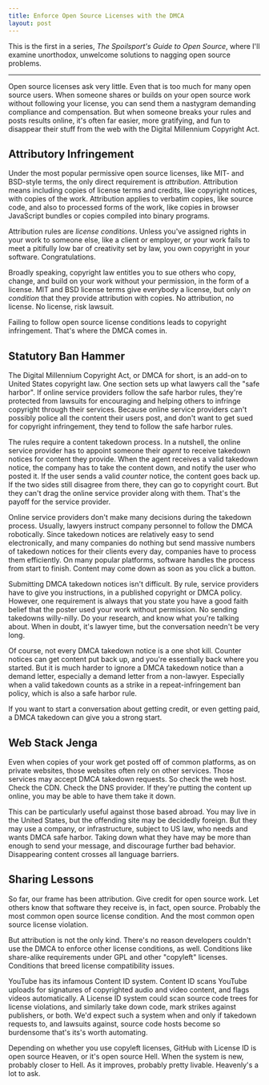 ```yaml
---
title: Enforce Open Source Licenses with the DMCA
layout: post
---
```


This is the first in a series, _The Spoilsport's Guide to Open Source_, where I'll examine unorthodox, unwelcome solutions to nagging open source problems.

---

Open source licenses ask very little.  Even that is too much for many open source users.  When someone shares or builds on your open source work without following your license, you can send them a nastygram demanding compliance and compensation.  But when someone breaks your rules and posts results online, it's often far easier, more gratifying, and fun to disappear their stuff from the web with the Digital Millennium Copyright Act.

## Attributory Infringement

Under the most popular permissive open source licenses, like MIT- and BSD-style terms, the only direct requirement is _attribution_.  Attribution means including copies of license terms and credits, like copyright notices, with copies of the work.  Attribution applies to verbatim copies, like source code, and also to processed forms of the work, like copies in browser JavaScript bundles or copies compiled into binary programs.

Attribution rules are _license conditions_.  Unless you've assigned rights in your work to someone else, like a client or employer, or your work fails to meet a pitifully low bar of creativity set by law, you own copyright in your software.  Congratulations.

Broadly speaking, copyright law entitles you to sue others who copy, change, and build on your work without your permission, in the form of a license.  MIT and BSD license terms give everybody a license, but only _on condition_ that they provide attribution with copies.  No attribution, no license.  No license, risk lawsuit.

Failing to follow open source license conditions leads to copyright infringement.  That's where the DMCA comes in.

## Statutory Ban Hammer

The Digital Millennium Copyright Act, or DMCA for short, is an add-on to United States copyright law.  One section sets up what lawyers call the "safe harbor".  If online service providers follow the safe harbor rules, they're protected from lawsuits for encouraging and helping others to infringe copyright through their services.  Because online service providers can't possibly police all the content their users post, and don't want to get sued for copyright infringement, they tend to follow the safe harbor rules.

The rules require a content takedown process.  In a nutshell, the online service provider has to appoint someone their _agent_ to receive takedown notices for content they provide.  When the agent receives a valid takedown notice, the company has to take the content down, and notify the user who posted it.  If the user sends a valid _counter_ notice, the content goes back up.  If the two sides still disagree from there, they can go to copyright court.  But they can't drag the online service provider along with them.  That's the payoff for the service provider.

Online service providers don't make many decisions during the takedown process.  Usually, lawyers instruct company personnel to follow the DMCA robotically.  Since takedown notices are relatively easy to send electronically, and many companies do nothing but send massive numbers of takedown notices for their clients every day, companies have to process them efficiently.  On many popular platforms, software handles the process from start to finish.  Content may come down as soon as you click a button.

Submitting DMCA takedown notices isn't difficult.  By rule, service providers have to give you instructions, in a published copyright or DMCA policy.  However, one requirement is always that you state you have a good faith belief that the poster used your work without permission.  No sending takedowns willy-nilly.  Do your research, and know what you're talking about.  When in doubt, it's lawyer time, but the conversation needn't be very long.

Of course, not every DMCA takedown notice is a one shot kill.  Counter notices can get content put back up, and you're essentially back where you started.  But it is much harder to ignore a DMCA takedown notice than a demand letter, especially a demand letter from a non-lawyer.  Especially when a valid takedown counts as a strike in a repeat-infringement ban policy, which is also a safe harbor rule.

If you want to start a conversation about getting credit, or even getting paid, a DMCA takedown can give you a strong start.

## Web Stack Jenga

Even when copies of your work get posted off of common platforms, as on private websites, those websites often rely on other services.  Those services may accept DMCA takedown requests.  So check the web host.  Check the CDN.  Check the DNS provider.  If they're putting the content up online, you may be able to have them take it down.

This can be particularly useful against those based abroad.  You may live in the United States, but the offending site may be decidedly foreign.  But they may use a company, or infrastructure, subject to US law, who needs and wants DMCA safe harbor.  Taking down what they have may be more than enough to send your message, and discourage further bad behavior.  Disappearing content crosses all language barriers.

## Sharing Lessons

So far, our frame has been attribution.  Give credit for open source work.  Let others know that software they receive is, in fact, open source.  Probably the most common open source license condition.  And the most common open source license violation.

But attribution is not the only kind.  There's no reason developers couldn't use the DMCA to enforce other license conditions, as well.  Conditions like share-alike requirements under GPL and other "copyleft" licenses.  Conditions that breed license compatibility issues.

YouTube has its infamous Content ID system.  Content ID scans YouTube uploads for signatures of copyrighted audio and video content, and flags videos automatically.  A License ID system could scan source code trees for license violations, and similarly take down code, mark strikes against publishers, or both.  We'd expect such a system when and only if takedown requests to, and lawsuits against, source code hosts become so burdensome that's its's worth automating.

Depending on whether you use copyleft licenses, GitHub with License ID is open source Heaven, or it's open source Hell.  When the system is new, probably closer to Hell.  As it improves, probably pretty livable.  Heavenly's a lot to ask.